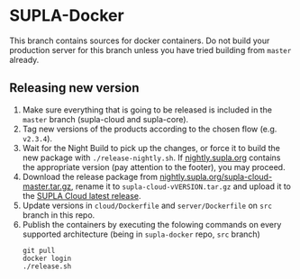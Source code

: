 # SUPLA-Docker

This branch contains sources for docker containers. Do not build your production
server for this branch unless you have tried building from `master` already.

## Releasing new version

1. Make sure everything that is going to be released is included in the `master` branch
   (supla-cloud and supla-core).
1. Tag new versions of the products according to the chosen flow (e.g. `v2.3.4`).
1. Wait for the Night Build to pick up the changes, or force it to build the new package with
   `./release-nightly.sh`. If [nightly.supla.org](https://nightly.supla.org) contains the
   appropriate version (pay attention to the footer), you may proceed.
1. Download the release package from [nightly.supla.org/supla-cloud-master.tar.gz](https://nightly.supla.org/supla-cloud-master.tar.gz),
   rename it to `supla-cloud-vVERSION.tar.gz` and upload it to the 
   [SUPLA Cloud latest release](https://github.com/SUPLA/supla-cloud/releases/latest).
1. Update versions in `cloud/Dockerfile` and `server/Dockerfile` on `src` branch in this repo.
1. Publish the containers by executing the folowing commands on every supported architecture
   (being in `supla-docker` repo, `src` branch)
   ```
   git pull
   docker login
   ./release.sh
   ```
